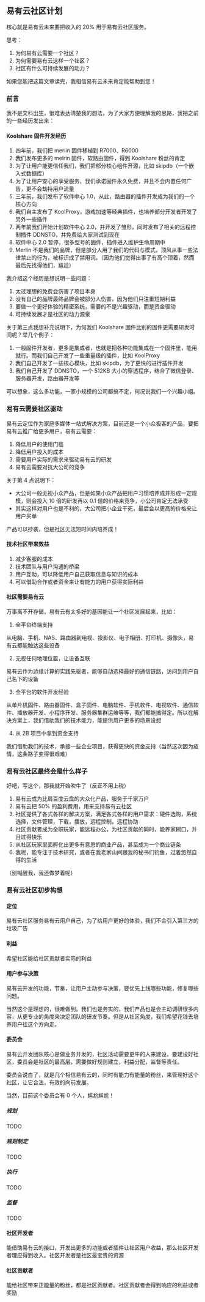 ## 易有云社区计划

核心就是易有云未来要把收入的 20% 用于易有云社区服务。

思考：

1. 为何易有云需要一个社区？
2. 为何需要易有云这样一个社区？
3. 社区有什么可持续发展的动力？

如果您能把这篇文章读完，我相信易有云未来肯定能帮助到您！

### 前言

我不是文科出生，很难表达清楚我的想法，为了大家方便理解我的思路，我把之前的一些经历发出来：

#### Koolshare 固件开发经历

1. 四年前，我们把 merlin 固件移植到 R7000、R6000
2. 我们发布更多的 melrin 固件，软路由固件，得到 Koolshare 粉丝的肯定
3. 为了让用户能更信任我们，我们把部分核心组件开源，比如 skipdb（一个嵌入式数据库）
4. 为了让用户安心的享受服务，我们承诺固件永久免费，并且不会内置任何广告，更不会劫持用户流量
5. 三年前，我们发布了软件中心 1.0，从此，路由器的插件开发成为我们的一个核心方向
6. 我们自主发布了 KoolProxy，游戏加速等经典插件，也培养部分开发者开发了另外一些插件
7. 两年前我们开始计划软件中心 2.0，并开发了雏形，同时发布了相关的远程控制插件 DDNSTO，并免费给大家测试到现在
8. 软件中心 2.0 暂停，很多型号的固件，插件进入维护生命周期中
9. Merlin 不是我们的品牌，但是部分人用了我们的代码与模式，顶风从事一些法律禁止的行为，被标识成了禁用词。（因为他们觉得出事了有高个顶着，然而最后先找得他们，尴尬）

我介绍这个经历是想说明一些问题：

1. 太过理想的免费会伤害了项目本身
2. 没有自己的品牌最终品牌会被部分人伤害，因为他们只注重短期利益
3. 要做一个更好体验的精密系统，需要的不是兴趣驱动，而是资金驱动
4. 可持续发展才是社区的动力源泉

关于第三点我想补充说明下，为何我们 Koolshare 固件比别的固件更需要研发时间呢？举几个例子：

1. 一般固件开发者，更多是集成者，也就是把各种功能集成在一个固件里，能用就行。而我们自己开发了一些重量级的插件，比如 KoolProxy
2. 我们自己开发了一些核心模块，比如 skipdb，为了更快的进行插件开发
3. 我们自己开发了 DDNSTO，一个 512KB 大小的穿透程序，结合了微信登录、服务器开发，路由器开发等

可以想象，这么多功能，一家小规模的公司都搞不定，何况说我们一个兴趣小组。

### 易有云需要社区驱动

易有云定位作为家庭多媒体一站式解决方案，目前还是一个小众极客的产品，要把易有云推广给更多用户，易有云需要：
1. 降低用户的使用门槛
2. 降低用户投入的成本
3. 需要用户实际的需求来驱动易有云的研发
4. 易有云需要对抗大公司的竞争

关于第 4 点说明下：
* 大公司一般无视小众产品，但是如果小众产品把用户习惯培养成并形成一定规模，则会投入 10 倍的研发再以 0.1 倍的价格来竞争，小公司肯定无法承受
* 其实这样对用户也是不利的，大公司把小企业干死，最后会以更高的价格来让用户买单

产品可以抄袭，但是社区无法短时间内培养成！

#### 技术社区带来效益

1. 减少客服的成本
2. 技术团队与用户沟通的桥梁
3. 用户互助，可以降低用户自己获取信息与知识的成本
4. 可以借助合作或者资金来让有能力的用户获得实际利益

#### 社区需要易有云

万事离不开存储，易有云有太多好的基因能让一个社区发展起来，比如：

1. 全平台终端支持

从电脑、手机、NAS、路由器到电视、投影仪、电子相册、打印机、摄像头，易有云都能触达这些设备

2. 无视任何地理位置，让设备互联

易有云作为边缘计算的实践先驱者，能够自动选择最好的通信链路，访问到用户自己名下的设备

3. 全平台的软件开发经验

从单片机固件、路由器固件、盒子固件、电脑软件、手机软件、电视软件、通信软件、播放器开发、小程序开发、服务器集群运维等等，我们都能搞得定。所以在解决方案上，我们借助我们的技术能力，能提供用户更多的场景设想

4. 从 2B 项目中拿到资金支持

我们借助我们的技术，承接一些企业项目，获得更快的资金支持（当然这次因为疫情，这条路子变得很艰难）

### 易有云社区最终会是什么样子

好吧，写这个，那我就开始吹牛了（反正不用上税）

1. 易有云成为比肩百度云盘的大众化产品，服务于千家万户
2. 易有云把 50% 的盈利费用，用来支持易有云社区
3. 社区提供了各式各样的解决方案，满足各式各样的用户需求：硬件选购，系统选择，文件管理，下载，播放，远程控制，远程协助
4. 社区贡献者成为全职玩家，能远程办公，为社区贡献的同时，能养家糊口，并且过得快乐
5. 从社区玩家里面孵化出更多有意思的商业产品，甚至成为一个商业链条
6. 我呢，能专注于技术研究，或者在我老家山间跟我的秘书们钓鱼，过着悠然自得的生活

（别喊醒我，我还做梦着呢）

### 易有云社区初步构想

#### 定位

易有云社区服务易有云用户自己，为了给用户更好的体验，我们不会引入第三方的垃圾广告

#### 利益

希望社区能给社区贡献者实际的利益

#### 用户参与决策

易有云开发的功能，节奏，让用户主动参与决策，要优先上线哪些功能，修复哪些问题。

当然这个是理想的，很难做到。我们也是务实的，我们产品也是会主动调研很多内容，从更专业的角度来决定团队的研发节奏。但是从社区角度，我们希望花钱去培养用户往这个方向走。

#### 委员会

易有云开发团队核心是做业务开发的，社区活动需要更牛的人来建设。要建设好社区，委员会是社区的最高层，需要做好规则建立，利益分配，监督等责任。

委员会说白了，就是几个相信易有云的，同时有能力有能量的粉丝，来管理好这个社区，让它合法，有效的向前发展。

当然，目前这个委员会有 0 个人，尴尬尴尬！

##### 规划

TODO

##### 规则制定

TODO

##### 执行

TODO

##### 监督

TODO 

#### 社区开发者

能借助易有云的接口，开发出更多的功能或者插件让社区用户收益，那么社区开发者理应得到收入。社区开发者是社区最宝贵的资源

#### 社区贡献者

能给社区带来正能量的粉丝，都是社区贡献者。社区贡献者会得到响应的利益或者奖励

